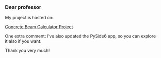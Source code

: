 ### Dear professor

My project is hosted on:

[Concrete Beam Calculator Project](https://github.com/felipecordero/vigasHA)

One extra comment: I've also updated the PySide6 app, so you can explore it also if you want.

Thank you very much!
